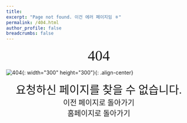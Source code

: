 ```yaml
---
title: 
excerpt: "Page not found. 이건 에러 페이지임 ㅎ"
permalink: /404.html
author_profile: false
breadcrumbs: false
---
```

<style>
  @font-face{
      font-family: 'JetBrains Mono';
      src: url('https://raw.githubusercontent.com/JetBrains/JetBrainsMono/master/fonts/webfonts/JetBrainsMono-Regular.woff2') format('woff2'),
            url('https://raw.githubusercontent.com/JetBrains/JetBrainsMono/master/fonts/ttf/JetBrainsMono-Regular.ttf') format('truetype');
      font-weight: normal;
      font-style: normal;
  }
  @import url('//spoqa.github.io/spoqa-han-sans/css/SpoqaHanSansNeo.css');

  #backtolast:hover {
    text-decoration: underline;
  }
</style>
<div align="center" style="font-size: 40px; font-family: 'JetBrains Mono';">404</div>

![404](https://raw.githubusercontent.com/ywbook/blog/master/assets/404.png){: width="300" height="300"}{: .align-center}

<div align="center" style="font-size: 30px; font-family: 'Spoqa Han Sans Neo';">요청하신 페이지를 찾을 수 없습니다.</div>

<div onclick="window.history.back()" align="center" style="font-size: 20px; font-family: 'Spoqa Han Sans Neo'; cursor: pointer;" id="backtolast">이전 페이지로 돌아가기</div><div onclick="location.href='{{ site.url }}'" align="center" style="font-size: 20px; font-family: 'Spoqa Han Sans Neo'; cursor: pointer;" id="backtolast">홈페이지로 돌아가기</div>

<script>
  let GOOG_FIXURL_LANG = 'en';
  let GOOG_FIXURL_SITE = 'https://ywbook.github.io/blog'
</script>
<script src="https://linkhelp.clients.google.com/tbproxy/lh/wm/fixurl.js">
</script>
